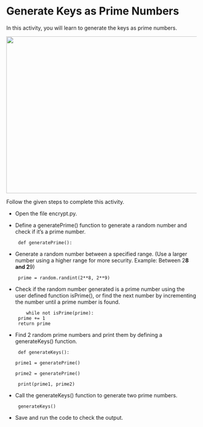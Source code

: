 Generate Keys as Prime Numbers
===================


In this activity, you will learn to generate the keys as prime numbers.


<img src= "https://s3-whjr-curriculum-uploads.whjr.online/b0a7910e-0fc7-456c-8fb8-af9e269ca36c.png" width = "725" height = "415">


Follow the given steps to complete this activity.


* Open the file encrypt.py.


* Define a generatePrime() function to generate a random number and check if it’s a prime number.


    ` def generatePrime():`


* Generate a random number between a specified range. 
(Use a larger number using a higher range for more security. Example: Between 2**8 and 2**9)


    ` prime = random.randint(2**8, 2**9)`


* Check if the random number generated is a prime number using the user defined function isPrime(), or find the next number by incrementing the number until a prime number is found.


    `    while not isPrime(prime):`      
    ` prime += 1`  
    ` return prime`


* Find 2 random prime numbers and print them by defining a generateKeys() function.

	` def generateKeys():`

    ` prime1 = generatePrime() `

	` prime2 = generatePrime() `
    
    ` print(prime1, prime2)`


* Call the generateKeys() function to generate two prime numbers.


	` generateKeys()`

* Save and run the code to check the output.

